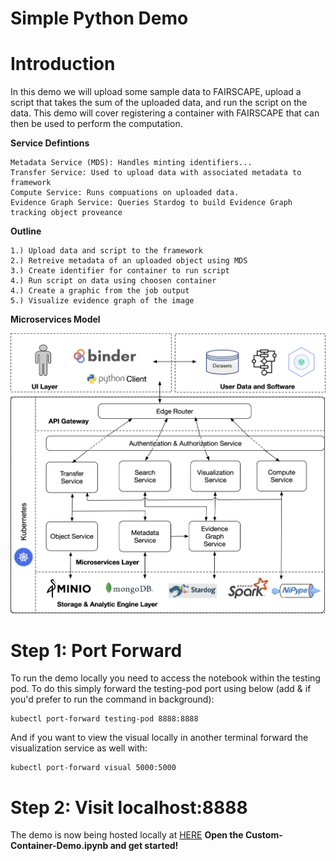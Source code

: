 # Simple Python Demo

# Introduction

In this demo we will upload some sample data to FAIRSCAPE, upload a script that takes the sum of the uploaded data, and run the script on the data. This demo will cover registering a container with FAIRSCAPE that can then be used to perform the computation. 

**Service Defintions**

    Metadata Service (MDS): Handles minting identifiers...
    Transfer Service: Used to upload data with associated metadata to framework
    Compute Service: Runs compuations on uploaded data.
    Evidence Graph Service: Queries Stardog to build Evidence Graph tracking object proveance

**Outline**

    1.) Upload data and script to the framework
    2.) Retreive metadata of an uploaded object using MDS
    3.) Create identifier for container to run script
    4.) Run script on data using choosen container
    4.) Create a graphic from the job output
    5.) Visualize evidence graph of the image

**Microservices Model**


![png](fairscape.png)




# Step 1: Port Forward

To run the demo locally you need to access the notebook within the testing pod. To do this simply forward the testing-pod port using below (add & if you'd prefer to run the command in background):

```shell
kubectl port-forward testing-pod 8888:8888
```
And if you want to view the visual locally in another terminal forward the visualization service as well with:

```shell
kubectl port-forward visual 5000:5000
```

# Step 2: Visit localhost:8888
The demo is now being hosted locally at [HERE](http://localhost:8888)
**Open the Custom-Container-Demo.ipynb and get started!**
